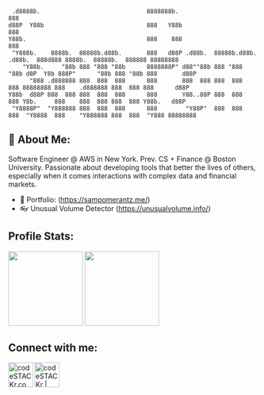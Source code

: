 ```
 .d8888b.                              8888888b.                                                          888             
d88P  Y88b                             888   Y88b                                                         888             
Y88b.                                  888    888                                                         888             
 "Y888b.    8888b.  88888b.d88b.       888   d88P .d88b.  88888b.d88b.   .d88b.  888d888 8888b.  88888b.  888888 88888888 
    "Y88b.     "88b 888 "888 "88b      8888888P" d88""88b 888 "888 "88b d8P  Y8b 888P"      "88b 888 "88b 888       d88P  
      "888 .d888888 888  888  888      888       888  888 888  888  888 88888888 888    .d888888 888  888 888      d88P   
Y88b  d88P 888  888 888  888  888      888       Y88..88P 888  888  888 Y8b.     888    888  888 888  888 Y88b.   d88P    
 "Y8888P"  "Y888888 888  888  888      888        "Y88P"  888  888  888  "Y8888  888    "Y888888 888  888  "Y888 88888888 
 ```
                                                                                                                          
                                                                                                                          


## 👋 About Me:
Software Engineer @ AWS in New York. 
Prev. CS + Finance @ Boston University.
Passionate about developing tools that better the lives of others, especially when it comes interactions with complex data and financial markets.

- 🥝 Portfolio: (https://sampomerantz.me/)
- 👓 Unusual Volume Detector (https://unusualvolume.info/)


## Profile Stats:
<img src="https://github-readme-stats.vercel.app/api?username=sampom100&show_icons=true&show_icons=true&theme=dark" height="150"></img>
<img src="https://github-readme-stats.vercel.app/api/top-langs/?username=sampom100&layout=compact&theme=dark&hide=css" height="150"></img>


## Connect with me:

[<img align="left" alt="codeSTACKr.com" width="50px" src="https://www.pinclipart.com/picdir/big/98-989061_svg-link-clip-art-royalty-free-download-link.png" />][website]
[<img align="left" alt="codeSTACKr | LinkedIn" width="50px" src="https://cdn-icons-png.flaticon.com/512/174/174857.png" />][linkedin]



<br>

[website]: https://sampomerantz.me/
[linkedin]: https://www.linkedin.com/in/pomerantzsam/
